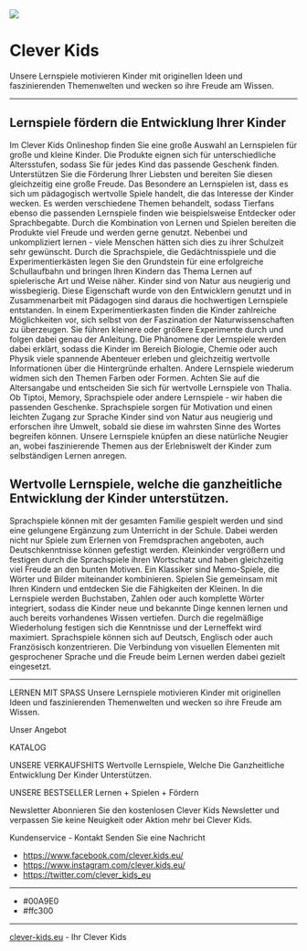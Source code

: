 <img src="https://clever-kids.eu/wp-content/uploads/2017/12/ck-umbau.png">

# Clever Kids

Unsere Lernspiele motivieren Kinder mit originellen Ideen und faszinierenden Themenwelten
und wecken so ihre Freude am Wissen.

---

## Lernspiele fördern die Entwicklung Ihrer Kinder
Im Clever Kids Onlineshop finden Sie eine große Auswahl an Lernspielen für große und kleine Kinder. Die Produkte eignen sich für unterschiedliche Altersstufen, sodass Sie für jedes Kind das passende Geschenk finden. Unterstützen Sie die Förderung Ihrer Liebsten und bereiten Sie diesen gleichzeitig eine große Freude. Das Besondere an Lernspielen ist, dass es sich um pädagogisch wertvolle Spiele handelt, die das Interesse der Kinder wecken. Es werden verschiedene Themen behandelt, sodass Tierfans ebenso die passenden Lernspiele finden wie beispielsweise Entdecker oder Sprachbegabte. Durch die Kombination von Lernen und Spielen bereiten die Produkte viel Freude und werden gerne genutzt. Nebenbei und unkompliziert lernen - viele Menschen hätten sich dies zu ihrer Schulzeit sehr gewünscht. Durch die Sprachspiele, die Gedächtnisspiele und die Experimentierkästen legen Sie den Grundstein für eine erfolgreiche Schullaufbahn und bringen Ihren Kindern das Thema Lernen auf spielerische Art und Weise näher. Kinder sind von Natur aus neugierig und wissbegierig. Diese Eigenschaft wurde von den Entwicklern genutzt und in Zusammenarbeit mit Pädagogen sind daraus die hochwertigen Lernspiele entstanden. In einem Experimentierkasten finden die Kinder zahlreiche Möglichkeiten vor, sich selbst von der Faszination der Naturwissenschaften zu überzeugen. Sie führen kleinere oder größere Experimente durch und folgen dabei genau der Anleitung. Die Phänomene der Lernspiele werden dabei erklärt, sodass die Kinder im Bereich Biologie, Chemie oder auch Physik viele spannende Abenteuer erleben und gleichzeitig wertvolle Informationen über die Hintergründe erhalten. Andere Lernspiele wiederum widmen sich den Themen Farben oder Formen. Achten Sie auf die Altersangabe und entscheiden Sie sich für wertvolle Lernspiele von Thalia. Ob Tiptoi, Memory, Sprachspiele oder andere Lernspiele - wir haben die passenden Geschenke.
Sprachspiele sorgen für Motivation und einen leichten Zugang zur Sprache
Kinder sind von Natur aus neugierig und erforschen ihre Umwelt, sobald sie diese im wahrsten Sinne des Wortes begreifen können. Unsere Lernspiele knüpfen an diese natürliche Neugier an, wobei faszinierende Themen aus der Erlebniswelt der Kinder zum selbständigen Lernen anregen.

## Wertvolle Lernspiele, welche die ganzheitliche Entwicklung der Kinder unterstützen.
Sprachspiele können mit der gesamten Familie gespielt werden und sind eine gelungene Ergänzung zum Unterricht in der Schule. Dabei werden nicht nur Spiele zum Erlernen von Fremdsprachen angeboten, auch Deutschkenntnisse können gefestigt werden. Kleinkinder vergrößern und festigen durch die Sprachspiele ihren Wortschatz und haben gleichzeitig viel Freude an den bunten Motiven. Ein Klassiker sind Memo-Spiele, die Wörter und Bilder miteinander kombinieren. Spielen Sie gemeinsam mit Ihren Kindern und entdecken Sie die Fähigkeiten der Kleinen. In die Lernspiele werden Buchstaben, Zahlen oder auch komplette Wörter integriert, sodass die Kinder neue und bekannte Dinge kennen lernen und auch bereits vorhandenes Wissen vertiefen. Durch die regelmäßige Wiederholung festigen sich die Kenntnisse und der Lerneffekt wird maximiert. Sprachspiele können sich auf Deutsch, Englisch oder auch Französisch konzentrieren. Die Verbindung von visuellen Elementen mit gesprochener Sprache und die Freude beim Lernen werden dabei gezielt eingesetzt. 

---

LERNEN MIT SPASS
Unsere Lernspiele motivieren Kinder mit originellen Ideen und faszinierenden Themenwelten
und wecken so ihre Freude am Wissen.

Unser Angebot

KATALOG

UNSERE VERKAUFSHITS
Wertvolle Lernspiele, Welche Die Ganzheitliche Entwicklung Der Kinder Unterstützen.

UNSERE BESTSELLER
Lernen + Spielen + Fördern

Newsletter
Abonnieren Sie den kostenlosen Clever Kids Newsletter und verpassen Sie keine Neuigkeit oder Aktion mehr bei Clever Kids. 
 
Kundenservice - Kontakt
Senden Sie eine Nachricht


- https://www.facebook.com/clever.kids.eu/
- https://www.instagram.com/clever.kids.eu/
- https://twitter.com/clever_kids_eu

---

- #00A9E0
- #ffc300

---

[clever-kids.eu](https://clever-kids.eu) -  Ihr Clever Kids
